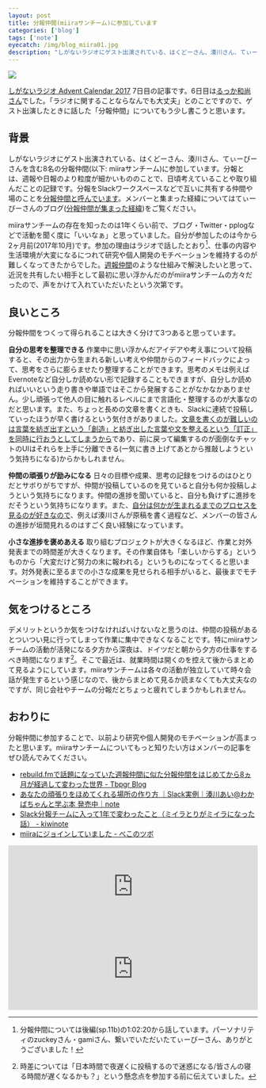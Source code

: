 ```yaml
---
layout: post
title: 分報仲間(miiraサンチーム)に参加しています
categories: ['blog']
tags: ['note']
eyecatch: /img/blog_miira01.jpg
description: "しがないラジオにゲスト出演されている、はくどーさん、湊川さん、てぃーびーさんを含む8名の分報仲間(以下: miiraサンチーム)に参加しています。"
---
```


<img src="/img/blog_miira01.jpg" class="image-center">

[しがないラジオ Advent Calendar 2017](https://adventar.org/calendars/2367) 7日目の記事です。6日目は[るっか和尚さん](http://luccafort.hatenablog.com/entry/2017/12/06/075712)でした。「ラジオに関することならなんでも大丈夫」とのことですので、ゲスト出演したときに話した「分報仲間」についてもう少し書こうと思います。

## 背景

しがないラジオにゲスト出演されている、はくどーさん、湊川さん、てぃーびーさんを含む8名の分報仲間(以下: miiraサンチーム)に参加しています。分報とは、週報や日報のより粒度が細かいもののことで、日頃考えていることや取り組んだことの記録です。分報をSlackワークスペースなどで互いに共有する仲間や場のことを[分報仲間と呼んでいます](http://c16e.com/1511101558/)。メンバーと集まった経緯についてはてぃーびーさんのブログ([分報仲間が集まった経緯](http://tbpgr.hatenablog.com/entry/2017/11/26/004057))をご覧ください。

miiraサンチームの存在を知ったのは1年くらい前で、ブログ・Twitter・pplogなどで活動を聞く度に「いいなぁ」と思っていました。自分が参加したのは今から2ヶ月前(2017年10月)です。参加の理由はラジオで話したとおり[^1]、仕事の内容や生活環境が大変になるにつれて研究や個人開発のモチベーションを維持するのが難しくなってきたからでした。[週報仲間](https://bellflower.dodgson.org/%E9%80%B1%E5%A0%B1%E4%BB%B2%E9%96%93-a799ad07f349)のような仕組みで解決したいと思って、近況を共有したい相手として最初に思い浮かんだのがmiiraサンチームの方々だったので、声をかけて入れていただいたという次第です。

## 良いところ

分報仲間をつくって得られることは大きく分けて3つあると思っています。

**自分の思考を整理できる** 作業中に思い浮かんだアイデアや考え事について投稿すると、その出力から生まれる新しい考えや仲間からのフィードバックによって、思考をさらに膨らませたり整理することができます。思考のメモは例えばEvernoteなど自分しか読めない形で記録することもできますが、自分しか読めればいいという走り書きや単語ではそこから発展することがなかなかありません。少し頑張って他人の目に触れるレベルにまで言語化・整理するのが大事なのだと思います。また、ちょっと長めの文章を書くときも、Slackに連続で投稿していったほうが早く書けるという気付きがありました。[文章を書くのが難しいのは言葉を紡ぎ出すという「創造」と紡ぎ出した言葉や文を整えるという「訂正」を同時に行おうとしてしまうから](http://www.geocities.jp/deepbreathinghp/freewriting.htm)であり、前に戻って編集するのが面倒なチャットのUIはそれらを上手に分離できる(一気に書き上げてあとから推敲しようという気持ちになる)からかもしれません。

**仲間の頑張りが励みになる** 日々の目標や成果、思考の記録をつけるのはひとりだとサボりがちですが、仲間が投稿しているのを見ていると自分も何か投稿しようという気持ちになります。仲間の進捗を聞いていると、自分も負けずに進捗をだそうという気持ちになります。また、[自分は何かが生まれるまでのプロセスを見るのが好きなので](/jp/posts/paperboy/)、例えば湊川さんが原稿を書く過程など、メンバーの皆さんの進捗が垣間見れるのはすごく良い経験になっています。

**小さな進捗を褒めあえる** 取り組むプロジェクトが大きくなるほど、作業と対外発表までの時間差が大きくなります。その作業自体も「楽しいからする」というものから「大変だけど努力の末に報われる」というものになってくると思います。対外発表に至るまでの小さな成果を見せられる相手がいると、最後までモチベーションを維持することができます。

## 気をつけるところ

デメリットというか気をつけなければいけないなと思うのは、仲間の投稿があるとついつい見に行ってしまって作業に集中できなくなることです。特にmiiraサンチームの活動が活発になる夕方から深夜は、ドイツだと朝から夕方の仕事をするべき時間になります[^2]。そこで最近は、就業時間は開くのを控えて後からまとめて見るようにしています。miiraサンチームは各々の活動が独立していて時々会話が発生するという感じなので、後からまとめて見るか読まなくても大丈夫なのですが、同じ会社やチームの分報だとちょっと疲れてしまうかもしれません。

## おわりに

分報仲間に参加することで、以前より研究や個人開発のモチベーションが高まったと思います。miiraサンチームについてもっと知りたい方はメンバーの記事をぜひ読んでみてください。

* [rebuild.fmで話題になっていた週報仲間に似た分報仲間をはじめてから8ヵ月が経過して変わった世界 - Tbpgr Blog](http://tbpgr.hatenablog.com/entry/2016/07/17/233613)
* [あなたの頑張りをほめてくれる場所の作り方 ｜Slack実例｜湊川あい@わかばちゃんと学ぶ本 発売中｜note](https://note.mu/llminatoll/n/n1870ba6b8320)
* [Slack分報チームに入って1年で変わったこと（ミイラとりがミイラになった話） - kiwinote](http://kiwinote.hateblo.jp/entry/miirahage)
* [miiraにジョインしていました - べこのツボ](http://becolomochi.hatenablog.com/entry/miira-join)

<iframe width="100%" height="166" scrolling="no" frameborder="no" src="https://w.soundcloud.com/player/?url=https%3A//api.soundcloud.com/tracks/361241465&amp;color=%23ff5500&amp;auto_play=false&amp;hide_related=false&amp;show_comments=true&amp;show_user=true&amp;show_reposts=false&amp;show_teaser=true"></iframe>

<iframe width="100%" height="166" scrolling="no" frameborder="no" src="https://w.soundcloud.com/player/?url=https%3A//api.soundcloud.com/tracks/362127854&amp;color=%23ff5500&amp;auto_play=false&amp;hide_related=false&amp;show_comments=true&amp;show_user=true&amp;show_reposts=false&amp;show_teaser=true"></iframe>

[^1]: 分報仲間については後編(sp.11b)の1:02:20から話しています。パーソナリティのzuckeyさん・gamiさん、繋いでいただいたてぃーびーさん、ありがとうございました！
[^2]: 時差については「日本時間で夜遅くに投稿するので迷惑になる/皆さんの寝る時間が遅くなるかも？」という懸念点を参加する前に伝えていました。
